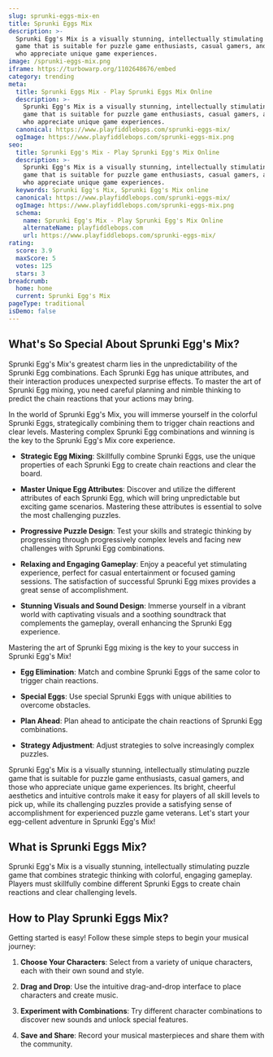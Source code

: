 ```yaml
---
slug: sprunki-eggs-mix-en
title: Sprunki Eggs Mix
description: >-
  Sprunki Egg's Mix is a visually stunning, intellectually stimulating puzzle
  game that is suitable for puzzle game enthusiasts, casual gamers, and those
  who appreciate unique game experiences.
image: /sprunki-eggs-mix.png
iframe: https://turbowarp.org/1102648676/embed
category: trending
meta:
  title: Sprunki Eggs Mix - Play Sprunki Eggs Mix Online
  description: >-
    Sprunki Egg's Mix is a visually stunning, intellectually stimulating puzzle
    game that is suitable for puzzle game enthusiasts, casual gamers, and those
    who appreciate unique game experiences.
  canonical: https://www.playfiddlebops.com/sprunki-eggs-mix/
  ogImage: https://www.playfiddlebops.com/sprunki-eggs-mix.png
seo:
  title: Sprunki Egg's Mix - Play Sprunki Egg's Mix Online
  description: >-
    Sprunki Egg's Mix is a visually stunning, intellectually stimulating puzzle
    game that is suitable for puzzle game enthusiasts, casual gamers, and those
    who appreciate unique game experiences.
  keywords: Sprunki Egg's Mix, Sprunki Egg's Mix online
  canonical: https://www.playfiddlebops.com/sprunki-eggs-mix/
  ogImage: https://www.playfiddlebops.com/sprunki-eggs-mix.png
  schema:
    name: Sprunki Egg's Mix - Play Sprunki Egg's Mix Online
    alternateName: playfiddlebops.com
    url: https://www.playfiddlebops.com/sprunki-eggs-mix/
rating:
  score: 3.9
  maxScore: 5
  votes: 125
  stars: 3
breadcrumb:
  home: home
  current: Sprunki Egg's Mix
pageType: traditional
isDemo: false
---
```


## What's So Special About Sprunki Egg's Mix?

Sprunki Egg's Mix's greatest charm lies in the unpredictability of the Sprunki Egg combinations. Each Sprunki Egg has unique attributes, and their interaction produces unexpected surprise effects. To master the art of Sprunki Egg mixing, you need careful planning and nimble thinking to predict the chain reactions that your actions may bring.

In the world of Sprunki Egg's Mix, you will immerse yourself in the colorful Sprunki Eggs, strategically combining them to trigger chain reactions and clear levels. Mastering complex Sprunki Egg combinations and winning is the key to the Sprunki Egg's Mix core experience.

- **Strategic Egg Mixing**: Skillfully combine Sprunki Eggs, use the unique properties of each Sprunki Egg to create chain reactions and clear the board.

- **Master Unique Egg Attributes**: Discover and utilize the different attributes of each Sprunki Egg, which will bring unpredictable but exciting game scenarios. Mastering these attributes is essential to solve the most challenging puzzles.

- **Progressive Puzzle Design**: Test your skills and strategic thinking by progressing through progressively complex levels and facing new challenges with Sprunki Egg combinations.

- **Relaxing and Engaging Gameplay**: Enjoy a peaceful yet stimulating experience, perfect for casual entertainment or focused gaming sessions. The satisfaction of successful Sprunki Egg mixes provides a great sense of accomplishment.

- **Stunning Visuals and Sound Design**: Immerse yourself in a vibrant world with captivating visuals and a soothing soundtrack that complements the gameplay, overall enhancing the Sprunki Egg experience.

Mastering the art of Sprunki Egg mixing is the key to your success in Sprunki Egg's Mix!

- **Egg Elimination**: Match and combine Sprunki Eggs of the same color to trigger chain reactions.

- **Special Eggs**: Use special Sprunki Eggs with unique abilities to overcome obstacles.

- **Plan Ahead**: Plan ahead to anticipate the chain reactions of Sprunki Egg combinations.

- **Strategy Adjustment**: Adjust strategies to solve increasingly complex puzzles.

Sprunki Egg's Mix is a visually stunning, intellectually stimulating puzzle game that is suitable for puzzle game enthusiasts, casual gamers, and those who appreciate unique game experiences. Its bright, cheerful aesthetics and intuitive controls make it easy for players of all skill levels to pick up, while its challenging puzzles provide a satisfying sense of accomplishment for experienced puzzle game veterans. Let's start your egg-cellent adventure in Sprunki Egg's Mix!

## What is Sprunki Eggs Mix?

Sprunki Egg's Mix is a visually stunning, intellectually stimulating puzzle game that combines strategic thinking with colorful, engaging gameplay. Players must skillfully combine different Sprunki Eggs to create chain reactions and clear challenging levels.

## How to Play Sprunki Eggs Mix?

Getting started is easy! Follow these simple steps to begin your musical journey:

1. **Choose Your Characters**: Select from a variety of unique characters, each with their own sound and style.

1. **Drag and Drop**: Use the intuitive drag-and-drop interface to place characters and create music.

1. **Experiment with Combinations**: Try different character combinations to discover new sounds and unlock special features.

1. **Save and Share**: Record your musical masterpieces and share them with the community.
